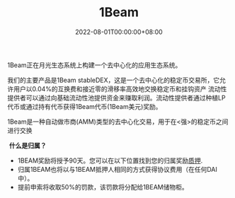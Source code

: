 ﻿---
title: "1Beam"
description: "月光上的迷幻药"
date: 2022-08-01T00:00:00+08:00
lastmod: 2022-08-01T00:00:00+08:00
draft: false
authors: ["whq985"]
featuredImage: "1beam.png"
tags: ["DeFi","1Beam"]
categories: ["nfts"]
nfts: ["DeFi"]
blockchain: "Moonbeam"
website: "https://1beam.io/"
twitter: ""
discord: ""
telegram: ""
github: "https://github.com/1beam"
youtube: ""
twitch: "https://twitter.com/1beamio"
facebook: ""
instagram: ""
reddit: ""
medium: ""
steam: ""
gitbook: ""
googleplay: ""
appstore: ""
status: "Live"
weight: 
lightgallery: true
toc: true
pinned: false
recommend: false
recommend1: false
---
1Beam正在月光生态系统上构建一个去中心化的应用生态系统。

我们的主要产品是1Beam stableDEX，这是一个去中心化的稳定币交易所，它允许用户以0.04%的互换费和接近零的滑移率高效地交换稳定币和挂钩资产 流动性提供者可以通过向基础流动性池提供资金来赚取利润。流动性提供者通过种植LP代币或通过持有代币获得1Beam代币(1Beam美元)奖励。

 1Beam是一种自动做市商(AMM)类型的去中心化交易，用于在<强>的稳定币之间进行交换

​    **什么是归属？**

- 1BEAM奖励将授予90天。您可以在以下位置找到您的归属奖励[质押](https://1beam.io/staking).
- 归属1BEAM也将以与1BEAM抵押人相同的方式获得协议费用（在任何DAI中）。
- 提前申索将收取50%的罚款，该罚款将分配给1BEAM储物柜。
